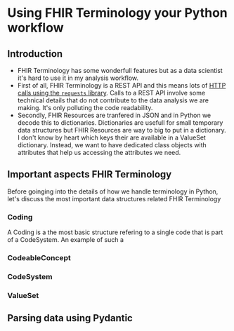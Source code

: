 # Using FHIR Terminology your Python workflow

## Introduction
- FHIR Terminology has some wonderfull features but as a data scientist it's hard to use it in my analysis workflow.
-  First of all, FHIR Terminology is a REST API and this means lots of [HTTP calls using the `requests` library](https://requests.readthedocs.io/en/latest/). Calls to a REST API involve some technical details that do not contribute to the data analysis we are making. It's only polluting the code readability.
- Secondly, FHIR Resources are tranfered in JSON and in Python we decode this to dictionaries. Dictionaries are usefull for small temporary data structures but FHIR Resources are way to big to put in a dictionary. I don't know by heart which keys their are available in a ValueSet dictionary. Instead, we want to have dedicated class objects with attributes that help us accessing the attributes we need.

## Important aspects FHIR Terminology
Before goinging into the details of how we handle terminology in Python, let's discuss the most important data structures related FHIR Terminology

### Coding
A Coding is a the most basic structure refering to a single code that is part of a CodeSystem. An example of such a 
### CodeableConcept

### CodeSystem

### ValueSet

## Parsing data using Pydantic

